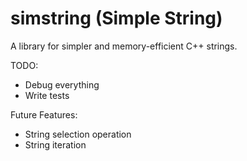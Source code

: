 # simstring (Simple String)
A library for simpler and memory-efficient C++ strings. 

TODO:
- Debug everything
- Write tests

Future Features:
- String selection operation
- String iteration
